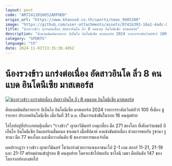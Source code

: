 ```yaml
---
layout: post
code: "ART2411010652ARFHDD"
origin_url: "https://www.khaosod.co.th/sports/news_9485200"
image: "https://github.com/user-attachments/assets/0741b393-16a1-4adc-863a-6537cf82c21f"
title: "น้องรวงข้าว แกร่งต่อเนื่อง อัดสาวอินโด ลิ่ว 8 คนแบด อินโดนีเซีย มาสเตอร์ส"
description: "ศึกแบดมินตันรายการ บีเอ็นไอ อินโดนีเซีย มาสเตอร์ส 2024 รายการระดับเวิลด์ทัวร์ 100 ที่เมือง ซูราบายา ประเทศอินโดนีเซีย เมื่อวันที่ 31 ต.ค. เป็นการแข่งขัน"
category: "SPORTS"
language: "th"
date: 2024-11-01T13:35:38.495Z
---
```


# น้องรวงข้าว แกร่งต่อเนื่อง อัดสาวอินโด ลิ่ว 8 คนแบด อินโดนีเซีย มาสเตอร์ส

[![น้องรวงข้าว แกร่งต่อเนื่อง อัดสาวอินโด ลิ่ว 8 คนแบด อินโดนีเซีย มาสเตอร์ส](https://www.khaosod.co.th/wpapp/uploads/2024/10/bad-2.jpg "น้องรวงข้าว แกร่งต่อเนื่อง อัดสาวอินโด ลิ่ว 8 คนแบด อินโดนีเซีย มาสเตอร์ส")](https://www.khaosod.co.th/wpapp/uploads/2024/10/bad-2.jpg)

ศึกแบดมินตันรายการ บีเอ็นไอ อินโดนีเซีย มาสเตอร์ส 2024 รายการระดับเวิลด์ทัวร์ 100 ที่เมือง ซูราบายา ประเทศอินโดนีเซีย เมื่อวันที่ 31 ต.ค. เป็นการแข่งขันในรอบ 16 คนสุดท้าย

ไฮไลท์อยู่ที่ประเภทหญิงเดี่ยว “รวงข้าว” ญาตาวีมินทร์ เกตุเกลี้ยง มือ 271 ของโลก ที่เพิ่งคว้าแชมป์ บีเอ็นไอ อินโดนีเซีย อินเตอร์เนชั่นแนล ชาเลนจ์ เมื่อสัปดาห์ ลงแข่งขันต่อเนื่อง ด้วยการพบกับ รูซานา รูซานา มือ 77 ของโลก และมือวางอันดับ 6 ของรายการของเจ้าถิ่น

ผลปรากฎว่า รวงข้าว ญาตาวีมินทร์ โชว์แกร่งด้วยการแซงเอาชนะไป 2-1 เกม สกอร์ 11-21, 21-19 และ 21-17 พร้อมผ่านเข้าสู่รอบ 8 คนสุดท้าย โดยจะเข้าไปพบกับ ซาโลนี เมธา มืออันดับ 147 ของโลกจากฮ่องกงต่อไป